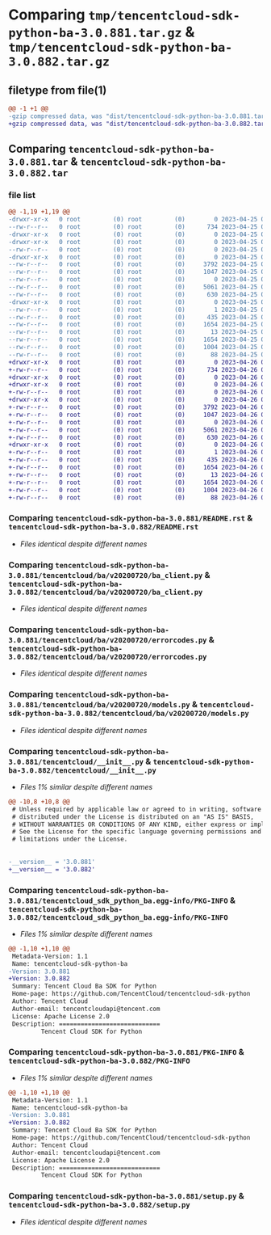 # Comparing `tmp/tencentcloud-sdk-python-ba-3.0.881.tar.gz` & `tmp/tencentcloud-sdk-python-ba-3.0.882.tar.gz`

## filetype from file(1)

```diff
@@ -1 +1 @@
-gzip compressed data, was "dist/tencentcloud-sdk-python-ba-3.0.881.tar", last modified: Tue Apr 25 00:21:58 2023, max compression
+gzip compressed data, was "dist/tencentcloud-sdk-python-ba-3.0.882.tar", last modified: Wed Apr 26 02:51:08 2023, max compression
```

## Comparing `tencentcloud-sdk-python-ba-3.0.881.tar` & `tencentcloud-sdk-python-ba-3.0.882.tar`

### file list

```diff
@@ -1,19 +1,19 @@
-drwxr-xr-x   0 root         (0) root         (0)        0 2023-04-25 00:21:58.000000 tencentcloud-sdk-python-ba-3.0.881/
--rw-r--r--   0 root         (0) root         (0)      734 2023-04-25 00:21:58.000000 tencentcloud-sdk-python-ba-3.0.881/README.rst
-drwxr-xr-x   0 root         (0) root         (0)        0 2023-04-25 00:21:58.000000 tencentcloud-sdk-python-ba-3.0.881/tencentcloud/
-drwxr-xr-x   0 root         (0) root         (0)        0 2023-04-25 00:21:58.000000 tencentcloud-sdk-python-ba-3.0.881/tencentcloud/ba/
--rw-r--r--   0 root         (0) root         (0)        0 2023-04-25 00:21:58.000000 tencentcloud-sdk-python-ba-3.0.881/tencentcloud/ba/__init__.py
-drwxr-xr-x   0 root         (0) root         (0)        0 2023-04-25 00:21:58.000000 tencentcloud-sdk-python-ba-3.0.881/tencentcloud/ba/v20200720/
--rw-r--r--   0 root         (0) root         (0)     3792 2023-04-25 00:21:58.000000 tencentcloud-sdk-python-ba-3.0.881/tencentcloud/ba/v20200720/ba_client.py
--rw-r--r--   0 root         (0) root         (0)     1047 2023-04-25 00:21:58.000000 tencentcloud-sdk-python-ba-3.0.881/tencentcloud/ba/v20200720/errorcodes.py
--rw-r--r--   0 root         (0) root         (0)        0 2023-04-25 00:21:58.000000 tencentcloud-sdk-python-ba-3.0.881/tencentcloud/ba/v20200720/__init__.py
--rw-r--r--   0 root         (0) root         (0)     5061 2023-04-25 00:21:58.000000 tencentcloud-sdk-python-ba-3.0.881/tencentcloud/ba/v20200720/models.py
--rw-r--r--   0 root         (0) root         (0)      630 2023-04-25 00:21:58.000000 tencentcloud-sdk-python-ba-3.0.881/tencentcloud/__init__.py
-drwxr-xr-x   0 root         (0) root         (0)        0 2023-04-25 00:21:58.000000 tencentcloud-sdk-python-ba-3.0.881/tencentcloud_sdk_python_ba.egg-info/
--rw-r--r--   0 root         (0) root         (0)        1 2023-04-25 00:21:58.000000 tencentcloud-sdk-python-ba-3.0.881/tencentcloud_sdk_python_ba.egg-info/dependency_links.txt
--rw-r--r--   0 root         (0) root         (0)      435 2023-04-25 00:21:58.000000 tencentcloud-sdk-python-ba-3.0.881/tencentcloud_sdk_python_ba.egg-info/SOURCES.txt
--rw-r--r--   0 root         (0) root         (0)     1654 2023-04-25 00:21:58.000000 tencentcloud-sdk-python-ba-3.0.881/tencentcloud_sdk_python_ba.egg-info/PKG-INFO
--rw-r--r--   0 root         (0) root         (0)       13 2023-04-25 00:21:58.000000 tencentcloud-sdk-python-ba-3.0.881/tencentcloud_sdk_python_ba.egg-info/top_level.txt
--rw-r--r--   0 root         (0) root         (0)     1654 2023-04-25 00:21:58.000000 tencentcloud-sdk-python-ba-3.0.881/PKG-INFO
--rw-r--r--   0 root         (0) root         (0)     1004 2023-04-25 00:21:58.000000 tencentcloud-sdk-python-ba-3.0.881/setup.py
--rw-r--r--   0 root         (0) root         (0)       88 2023-04-25 00:21:58.000000 tencentcloud-sdk-python-ba-3.0.881/setup.cfg
+drwxr-xr-x   0 root         (0) root         (0)        0 2023-04-26 02:51:08.000000 tencentcloud-sdk-python-ba-3.0.882/
+-rw-r--r--   0 root         (0) root         (0)      734 2023-04-26 02:51:07.000000 tencentcloud-sdk-python-ba-3.0.882/README.rst
+drwxr-xr-x   0 root         (0) root         (0)        0 2023-04-26 02:51:08.000000 tencentcloud-sdk-python-ba-3.0.882/tencentcloud/
+drwxr-xr-x   0 root         (0) root         (0)        0 2023-04-26 02:51:08.000000 tencentcloud-sdk-python-ba-3.0.882/tencentcloud/ba/
+-rw-r--r--   0 root         (0) root         (0)        0 2023-04-26 02:51:07.000000 tencentcloud-sdk-python-ba-3.0.882/tencentcloud/ba/__init__.py
+drwxr-xr-x   0 root         (0) root         (0)        0 2023-04-26 02:51:08.000000 tencentcloud-sdk-python-ba-3.0.882/tencentcloud/ba/v20200720/
+-rw-r--r--   0 root         (0) root         (0)     3792 2023-04-26 02:51:07.000000 tencentcloud-sdk-python-ba-3.0.882/tencentcloud/ba/v20200720/ba_client.py
+-rw-r--r--   0 root         (0) root         (0)     1047 2023-04-26 02:51:07.000000 tencentcloud-sdk-python-ba-3.0.882/tencentcloud/ba/v20200720/errorcodes.py
+-rw-r--r--   0 root         (0) root         (0)        0 2023-04-26 02:51:07.000000 tencentcloud-sdk-python-ba-3.0.882/tencentcloud/ba/v20200720/__init__.py
+-rw-r--r--   0 root         (0) root         (0)     5061 2023-04-26 02:51:07.000000 tencentcloud-sdk-python-ba-3.0.882/tencentcloud/ba/v20200720/models.py
+-rw-r--r--   0 root         (0) root         (0)      630 2023-04-26 02:51:07.000000 tencentcloud-sdk-python-ba-3.0.882/tencentcloud/__init__.py
+drwxr-xr-x   0 root         (0) root         (0)        0 2023-04-26 02:51:08.000000 tencentcloud-sdk-python-ba-3.0.882/tencentcloud_sdk_python_ba.egg-info/
+-rw-r--r--   0 root         (0) root         (0)        1 2023-04-26 02:51:08.000000 tencentcloud-sdk-python-ba-3.0.882/tencentcloud_sdk_python_ba.egg-info/dependency_links.txt
+-rw-r--r--   0 root         (0) root         (0)      435 2023-04-26 02:51:08.000000 tencentcloud-sdk-python-ba-3.0.882/tencentcloud_sdk_python_ba.egg-info/SOURCES.txt
+-rw-r--r--   0 root         (0) root         (0)     1654 2023-04-26 02:51:08.000000 tencentcloud-sdk-python-ba-3.0.882/tencentcloud_sdk_python_ba.egg-info/PKG-INFO
+-rw-r--r--   0 root         (0) root         (0)       13 2023-04-26 02:51:08.000000 tencentcloud-sdk-python-ba-3.0.882/tencentcloud_sdk_python_ba.egg-info/top_level.txt
+-rw-r--r--   0 root         (0) root         (0)     1654 2023-04-26 02:51:08.000000 tencentcloud-sdk-python-ba-3.0.882/PKG-INFO
+-rw-r--r--   0 root         (0) root         (0)     1004 2023-04-26 02:51:07.000000 tencentcloud-sdk-python-ba-3.0.882/setup.py
+-rw-r--r--   0 root         (0) root         (0)       88 2023-04-26 02:51:08.000000 tencentcloud-sdk-python-ba-3.0.882/setup.cfg
```

### Comparing `tencentcloud-sdk-python-ba-3.0.881/README.rst` & `tencentcloud-sdk-python-ba-3.0.882/README.rst`

 * *Files identical despite different names*

### Comparing `tencentcloud-sdk-python-ba-3.0.881/tencentcloud/ba/v20200720/ba_client.py` & `tencentcloud-sdk-python-ba-3.0.882/tencentcloud/ba/v20200720/ba_client.py`

 * *Files identical despite different names*

### Comparing `tencentcloud-sdk-python-ba-3.0.881/tencentcloud/ba/v20200720/errorcodes.py` & `tencentcloud-sdk-python-ba-3.0.882/tencentcloud/ba/v20200720/errorcodes.py`

 * *Files identical despite different names*

### Comparing `tencentcloud-sdk-python-ba-3.0.881/tencentcloud/ba/v20200720/models.py` & `tencentcloud-sdk-python-ba-3.0.882/tencentcloud/ba/v20200720/models.py`

 * *Files identical despite different names*

### Comparing `tencentcloud-sdk-python-ba-3.0.881/tencentcloud/__init__.py` & `tencentcloud-sdk-python-ba-3.0.882/tencentcloud/__init__.py`

 * *Files 1% similar despite different names*

```diff
@@ -10,8 +10,8 @@
 # Unless required by applicable law or agreed to in writing, software
 # distributed under the License is distributed on an "AS IS" BASIS,
 # WITHOUT WARRANTIES OR CONDITIONS OF ANY KIND, either express or implied.
 # See the License for the specific language governing permissions and
 # limitations under the License.
 
 
-__version__ = '3.0.881'
+__version__ = '3.0.882'
```

### Comparing `tencentcloud-sdk-python-ba-3.0.881/tencentcloud_sdk_python_ba.egg-info/PKG-INFO` & `tencentcloud-sdk-python-ba-3.0.882/tencentcloud_sdk_python_ba.egg-info/PKG-INFO`

 * *Files 1% similar despite different names*

```diff
@@ -1,10 +1,10 @@
 Metadata-Version: 1.1
 Name: tencentcloud-sdk-python-ba
-Version: 3.0.881
+Version: 3.0.882
 Summary: Tencent Cloud Ba SDK for Python
 Home-page: https://github.com/TencentCloud/tencentcloud-sdk-python
 Author: Tencent Cloud
 Author-email: tencentcloudapi@tencent.com
 License: Apache License 2.0
 Description: ============================
         Tencent Cloud SDK for Python
```

### Comparing `tencentcloud-sdk-python-ba-3.0.881/PKG-INFO` & `tencentcloud-sdk-python-ba-3.0.882/PKG-INFO`

 * *Files 1% similar despite different names*

```diff
@@ -1,10 +1,10 @@
 Metadata-Version: 1.1
 Name: tencentcloud-sdk-python-ba
-Version: 3.0.881
+Version: 3.0.882
 Summary: Tencent Cloud Ba SDK for Python
 Home-page: https://github.com/TencentCloud/tencentcloud-sdk-python
 Author: Tencent Cloud
 Author-email: tencentcloudapi@tencent.com
 License: Apache License 2.0
 Description: ============================
         Tencent Cloud SDK for Python
```

### Comparing `tencentcloud-sdk-python-ba-3.0.881/setup.py` & `tencentcloud-sdk-python-ba-3.0.882/setup.py`

 * *Files identical despite different names*

